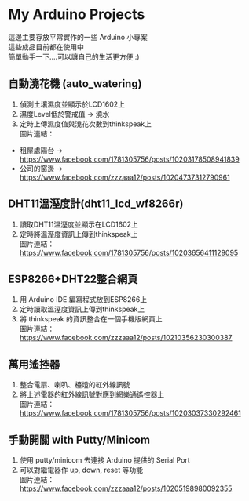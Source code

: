 My Arduino Projects
=========================

這邊主要存放平常實作的一些 Arduino 小專案  
這些成品目前都在使用中  
簡單動手一下....可以讓自己的生活更方便 :)

## 自動澆花機 (auto_watering)  
1. 偵測土壤濕度並顯示於LCD1602上  
2. 濕度Level低於警戒值 -> 澆水  
3. 定時上傳濕度值與澆花次數到thinkspeak上  
圖片連結：  
 - 租屋處陽台 -> https://www.facebook.com/1781305756/posts/10203178508941839  
 - 公司的窗邊 -> https://www.facebook.com/zzzaaa12/posts/10204737312790961  
  
## DHT11溫溼度計(dht11_lcd_wf8266r)  
1. 讀取DHT11溫溼度並顯示在LCD1602上  
2. 定時將溫溼度資訊上傳到thinkspeak上  
圖片連結：https://www.facebook.com/1781305756/posts/10203656411129095  

## ESP8266+DHT22整合網頁
1. 用 Arduino IDE 編寫程式放到ESP8266上  
2. 定時讀取溫溼度資訊上傳到thinkspeak上  
3. 將 thinkspeak 的資訊整合在一個手機版網頁上   
圖片連結：https://www.facebook.com/zzzaaa12/posts/10210356230300387

## 萬用遙控器  
1. 整合電扇、喇叭、檯燈的紅外線訊號  
2. 將上述電器的紅外線訊號對應到網樂通遙控器上  
圖片連結：https://www.facebook.com/1781305756/posts/10203037330292461  

## 手動開關 with Putty/Minicom  
1. 使用 putty/minicom 去連接 Arduino 提供的 Serial Port
2. 可以對繼電器作 up, down, reset 等功能  
圖片連結：https://www.facebook.com/zzzaaa12/posts/10205198980092355  
